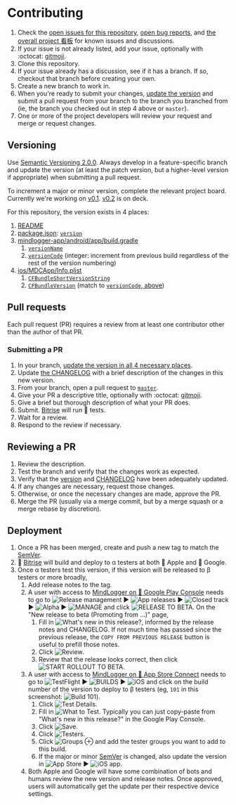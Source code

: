 # Contributing

1. Check the [open issues for this repository](https://github.com/ChildMindInstitute/mindlogger-app/issues), [open bug reports](https://github.com/ChildMindInstitute/MindLogger-bug-reports/issues), and [the overall project 看板](https://github.com/orgs/ChildMindInstitute/projects/9) for known issues and discussions.
2. If your issue is not already listed, add your issue, optionally with :octocat: [gitmoji](https://gitmoji.carloscuesta.me/).
3. Clone this repository.
4. If your issue already has a discussion, see if it has a branch. If so, checkout that branch before creating your own.
5. Create a new branch to work in.
6. When you're ready to submit your changes, [update the version](#versioning) and submit a pull request from your branch to the branch you branched from (ie, the branch you checked out in step 4 above or `master`).
7. One or more of the project developers will review your request and merge or request changes.

## Versioning

Use [Semantic Versioning 2.0.0](https://semver.org/#semantic-versioning-200). Always develop in a feature-specific branch and update the version (at least the patch version, but a higher-level version if appropriate) when submitting a pull request.

To increment a major or minor version, complete the relevant project board. Currently we're working on [v0.1](https://github.com/orgs/ChildMindInstitute/projects/6). [v0.2](https://github.com/orgs/ChildMindInstitute/projects/9) is on deck.

For this repository, the version exists in 4 places:
1. [README](./README.md)
2. [package.json](https://github.com/ChildMindInstitute/mindlogger-app/blob/master/package.json): [`version`](https://github.com/ChildMindInstitute/mindlogger-app/blob/master/package.json#L3)
3. [mindlogger-app/android/app/build.gradle](https://github.com/ChildMindInstitute/mindlogger-app/blob/e0903c84ca6ad94b0b942bd8aaa79c3d31ba04a6/android/app/build.gradle)
   1. [`versionName`](https://github.com/ChildMindInstitute/mindlogger-app/blob/e0903c84ca6ad94b0b942bd8aaa79c3d31ba04a6/android/app/build.gradle#L105)
   2. [`versionCode`](https://github.com/ChildMindInstitute/mindlogger-app/blob/e0903c84ca6ad94b0b942bd8aaa79c3d31ba04a6/android/app/build.gradle#L104) (integer: increment from previous build regardless of the rest of the version numbering)
4. [ios/MDCApp/Info.plist](https://github.com/ChildMindInstitute/mindlogger-app/blob/master/ios/MDCApp/Info.plist)
   1. [`CFBundleShortVersionString`](https://github.com/ChildMindInstitute/mindlogger-app/blob/26bb15b5836aae44df2cde04bf93a018cccfff04/ios/MDCApp/Info.plist#L19-L20)
   2. [`CFBundleVersion`](https://github.com/ChildMindInstitute/mindlogger-app/blob/26bb15b5836aae44df2cde04bf93a018cccfff04/ios/MDCApp/Info.plist#L23-L24) (match to [`versionCode`, above](#versioncode))

## Pull requests

Each pull request (PR) requires a review from at least one contributor other than the author of that PR.

### Submitting a PR
1. In your branch, [update the version in all 4 necessary places](#Versioning).
2. Update [the CHANGELOG](./CHANGELOG.md) with a brief description of the changes in this new version.
3. From your branch, open a pull request to [`master`](https://github.com/ChildMindInstitute/mindlogger-app/tree/master).
4. Give your PR a descriptive title, optionally with :octocat: [gitmoji](https://gitmoji.carloscuesta.me/).
5. Give a brief but thorough description of what your PR does.
6. Submit. [Bitrise](https://app.bitrise.io/app/cd8e019aed55b142) will run :microscope: tests.
7. Wait for a review.
8. Respond to the review if necessary.

## Reviewing a PR
1. Review the description.
2. Test the branch and verify that the changes work as expected.
3. Verify that the [version](#Versioning) and [CHANGELOG](./CHANGELOG.md) have been adequately updated.
4. If any changes are necessary, request those changes.
5. Otherwise, or once the necessary changes are made, approve the PR.
6. Merge the PR (usually via a merge commit, but by a merge squash or a merge rebase by discretion).

## Deployment
1. Once a PR has been merged, create and push a new tag to match the [SemVer](#Versioning).
2. :rocket: [Bitrise](https://app.bitrise.io/app/cd8e019aed55b142) will build and deploy to α testers at both :apple: Apple and :robot: Google.
3. Once α testers test this version, if this version will be released to β testers or more broadly,
    1. Add release notes to the tag.
    2. A user with access to [MindLogger on :robot: Google Play Console](https://play.google.com/apps/publish/#AppDashboardPlace:p=lab.childmindinstitute.data&appid=4974217220385039400) needs to go to ![Release management](https://raw.githubusercontent.com/wiki/ChildMindInstitute/mindlogger-app/images/Google-Play-Console/release-management.png) ▶ ![App releases](https://raw.githubusercontent.com/wiki/ChildMindInstitute/mindlogger-app/images/Google-Play-Console/app-releases.png) ▶ ![Closed track](https://raw.githubusercontent.com/wiki/ChildMindInstitute/mindlogger-app/images/Google-Play-Console/closed-track.png) ▶ ![Alpha](https://raw.githubusercontent.com/wiki/ChildMindInstitute/mindlogger-app/images/Google-Play-Console/alpha.png) ▶ ![MANAGE](https://raw.githubusercontent.com/wiki/ChildMindInstitute/mindlogger-app/images/Google-Play-Console/manage.png) and click ![RELEASE TO BETA](https://raw.githubusercontent.com/wiki/ChildMindInstitute/mindlogger-app/images/Google-Play-Console/release-to-beta.png). On the "New release to beta (Promoting from …)" page,
        1. Fill in ![What's new in this release?](https://raw.githubusercontent.com/wiki/ChildMindInstitute/mindlogger-app/images/Google-Play-Console/whats-new-in-this-release.png), informed by the release notes and CHANGELOG. If not much time has passed since the previous release, the `COPY FROM PREVIOUS RELEASE` button is useful to prefill those notes.
        2. Click ![Review](https://raw.githubusercontent.com/wiki/ChildMindInstitute/mindlogger-app/images/Google-Play-Console/review.png).
        3. Review that the release looks correct, then click ![START ROLLOUT TO BETA](https://raw.githubusercontent.com/wiki/ChildMindInstitute/mindlogger-app/images/Google-Play-Console/start-rollout-to-beta.png).
    3. A user with access to [MindLogger on :apple: App Store Connect](https://appstoreconnect.apple.com/WebObjects/iTunesConnect.woa/ra/ng/app/1299242097) needs to go to ![TestFlight](https://raw.githubusercontent.com/wiki/ChildMindInstitute/mindlogger-app/images/App-Store-Connect/TestFlight.png) ▶ ![BUILDS](https://raw.githubusercontent.com/wiki/ChildMindInstitute/mindlogger-app/images/App-Store-Connect/builds.png) ▶ ![iOS](https://raw.githubusercontent.com/wiki/ChildMindInstitute/mindlogger-app/images/App-Store-Connect/iOS.png) and click on the build number of the version to deploy to β testers (eg, `101` in this screenshot: ![Build 101](https://raw.githubusercontent.com/wiki/ChildMindInstitute/mindlogger-app/images/App-Store-Connect/build-101.png)).
        1. Click ![Test Details](https://raw.githubusercontent.com/wiki/ChildMindInstitute/mindlogger-app/images/App-Store-Connect/test-details.png).
        2. Fill in ![What to Test](https://raw.githubusercontent.com/wiki/ChildMindInstitute/mindlogger-app/images/App-Store-Connect/what-to-test.png). Typically you can just copy-paste from "What's new in this release?" in the Google Play Console.
        3. Click ![Save](https://raw.githubusercontent.com/wiki/ChildMindInstitute/mindlogger-app/images/App-Store-Connect/save.png).
        4. Click ![Testers](https://raw.githubusercontent.com/wiki/ChildMindInstitute/mindlogger-app/images/App-Store-Connect/testers.png).
        5. Click ![Groups ⊕](https://raw.githubusercontent.com/wiki/ChildMindInstitute/mindlogger-app/images/App-Store-Connect/groups.png) and add the tester groups you want to add to this build.
        6. If the major or minor [SemVer](#Versioning) is changed, also update the version in ![App Store](https://raw.githubusercontent.com/wiki/ChildMindInstitute/mindlogger-app/images/App-Store-Connect/app-store.png) ▶ ![iOS app](https://raw.githubusercontent.com/wiki/ChildMindInstitute/mindlogger-app/images/App-Store-Connect/iOS-app.png).
    4. Both Apple and Google will have some combination of bots and humans review the new version and release notes. Once approved, users will automatically get the update per their respective device settings.
